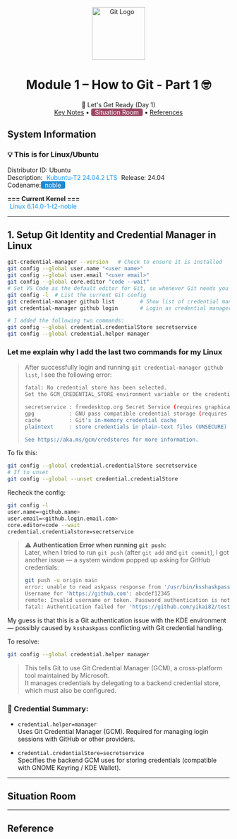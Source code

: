 <p align="center">
  <img src="https://git-scm.com/images/logos/downloads/Git-Icon-1788C.png" alt="Git Logo" width="120">
</p>

#
<h1 align="center">Module 1 – How to Git - Part 1 🤓 </h1>

<p align="center">
  🚀 Let's Get Ready (Day 1)<br>
  <a href="#key-note-and-important-concept">Key Notes</a> •
  <a href="#situation-room-" style="background-color:#9c4965; color:white; padding:0px 9px; border-radius:4px; font-weight:regular; text-decoration:none;">Situation Room</a> • 
  <a href="#other-references">References</a>
</p>

## System Information 
### 💡 This is for Linux/Ubuntu 

Distributor ID:	Ubuntu  
Description: <a href="" style="color:1D99F3; padding:0px 5px; border-radius:4px; font-weight:semi-bold; text-decoration:none;">Kubuntu-T2 24.04.2 LTS</a>
Release:	24.04  
Codename:<a href="" style="background-color:1B89D0; color:white; padding:0px 9px; border-radius:4px; font-weight:semi-bold; text-decoration:none;">noble</a>



**=== Current Kernel ===**  
<a href="" style="color:1D99F3; padding:0px 5px; border-radius:4px; font-weight:semi-bold; text-decoration:none;">Linux 6.14.0-1-t2-noble  </a>

---

## 1. Setup Git Identity and Credential Manager in Linux

```bash
git-credential-manager --version   # Check to ensure it is installed 
git config --global user.name "<user name>"
git config --global user.email "<user email>"
git config --global core.editor "code --wait"
# Set VS Code as the default editor for Git, so whenever Git needs you to write a commit message or edit a rebase, it will open VS Code instead of the default (like nano or vim).
git config -l  # List the current Git config
git credential-manager github list        # Show list of credential managers
git credential-manager github login       # Login as credential manager

# I added the following two commands:
git config --global credential.credentialStore secretservice
git config --global credential.helper manager
```

### Let me explain why I add the last two commands for my Linux
> After successfully login and running `git credential-manager github list`, I see the following error:
>
> ```bash
> fatal: No credential store has been selected.
> Set the GCM_CREDENTIAL_STORE environment variable or the credential.credentialStore Git configuration setting to one of the following options:
>
> secretservice : freedesktop.org Secret Service (requires graphical interface)
> gpg           : GNU pass compatible credential storage (requires GPG and pass)
> cache         : Git's in-memory credential cache
> plaintext     : store credentials in plain-text files (UNSECURE)
>
> See https://aka.ms/gcm/credstores for more information.
> ```

To fix this:

```bash
git config --global credential.credentialStore secretservice
# If to unset
git config --global --unset credential.credentialStore
```

Recheck the config:

```bash
git config -l
user.name=<github.name>
user.email=<github.login.email.com>
core.editor=code --wait
credential.credentialstore=secretservice
```

> ⚠️ **Authentication Error when running `git push`:**  
> Later, when I tried to run `git push` (after `git add` and `git commit`), I got another issue — a system window popped up asking for GitHub credentials:
>
> ```bash
> git push -u origin main
> error: unable to read askpass response from '/usr/bin/ksshaskpass'
> Username for 'https://github.com': abcdef12345
> remote: Invalid username or token. Password authentication is not supported for Git operations.
> fatal: Authentication failed for 'https://github.com/yikai82/test_repo.git/'
> ```

My guess is that this is a Git authentication issue with the KDE environment — possibly caused by `ksshaskpass` conflicting with Git credential handling.

To resolve:

```bash
git config --global credential.helper manager
```

> This tells Git to use Git Credential Manager (GCM), a cross-platform tool maintained by Microsoft.  
> It manages credentials by delegating to a backend credential store, which must also be configured.


### 🔑 Credential Summary:

- `credential.helper=manager`  
  Uses Git Credential Manager (GCM). Required for managing login sessions with GitHub or other providers.

- `credential.credentialStore=secretservice`  
  Specifies the backend GCM uses for storing credentials (compatible with GNOME Keyring / KDE Wallet).

---
## Situation Room

---
## Reference

